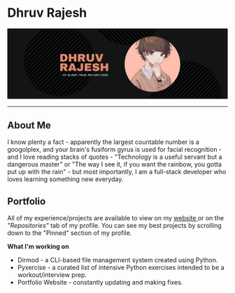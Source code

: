 <h1> Dhruv Rajesh </h1>

<!--Banner + caption -->
<p align="center">
  <img alt="banner" src="/gbanner.png">
</p>

<hr>

<h2> About Me </h2>
<p> I know plenty a fact - apparently the largest countable number is a googolplex, and your brain's fusiform gyrus is used for facial recognition - and I love reading stacks of quotes - "Technology is a useful servant but a dangerous master" or "The way I see it, if you want the rainbow, you gotta put up with the rain" - but most importantly, I am a full-stack developer who loves learning something new everyday. </p>

<h2> Portfolio </h2>
<p> All of my experience/projects are available to view on my <a href="https://drv-rajesh.github.io"> website </a> or on the <i> "Repositories" </i> tab of my profile. You can see my best projects by scrolling down to the "Pinned" section of my profile. </p>
<p> <b> What I'm working on </b>
<ul>
  <li> Dirmod - a CLI-based file management system created using Python. </li>
  <li> Pyxercise - a curated list of intensive Python exercises intended to be a workout/interview prep. </li>
  <li> Portfolio Website - constantly updating and making fixes. </li>
</ul>

